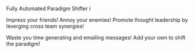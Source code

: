 Fully Automated Paradigm Shifter i

Impress your friends! Annoy your enemies! Promote thought leadership by leverging cross team synergies!

Waste you time generating and emailing messages! Add your own to shift the paradigm!
